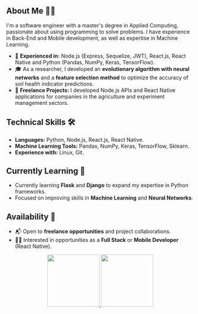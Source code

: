 <div>
    <div align=left>
        <h2>About Me 👨‍💻</h2>
        <p>I'm a software engineer with a master's degree in Applied Computing, passionate about using programming to solve problems.
            I have experience in Back-End and Mobile development, as well as expertise in Machine
            Learning.</p>
        <ul>
            <li>🔎 <strong>Experienced in:</strong> Node.js (Express,
                Sequelize, JWT), React.js, React Native and Python (Pandas, NumPy, Keras, TensorFlow).</li>
            <li>🎓 As a researcher, I developed an <strong>evolutionary algorithm with neural networks</strong> and a
                <strong>feature selection method</strong> to optimize the accuracy of soil health indicator predictions.
            </li>
            <li>🚀 <strong>Freelance Projects:</strong> I developed Node.js APIs and React Native applications for
                companies in the agriculture and experiment management sectors.</li>
        </ul>
        <h2>Technical Skills 🛠️</h2>
        <ul>
            <li><strong>Languages:</strong> Python, Node.js, React.js, React Native.</li>
            <li><strong>Machine Learning Tools:</strong> Pandas, NumPy, Keras, TensorFlow, Sklearn.</li>
            <li><strong>Experience with:</strong> Linux, Git.</li>
        </ul>
        <h2>Currently Learning 🌱</h2>
        <ul>
            <li>Currently learning <strong>Flask</strong> and <strong>Django</strong> to expand my expertise in Python
                frameworks.</li>
            <li>Focused on improving skills in <strong>Machine Learning</strong> and <strong>Neural Networks</strong>.
            </li>
        </ul>
        <h2>Availability 👋</h2>
        <ul>
            <li>📬 Open to <strong>freelance opportunities</strong> and project collaborations.</li>
            <li>👨‍💻 Interested in opportunities as a <strong>Full Stack</strong> or <strong>Mobile Developer</strong>
                (React Native).</li>
        </ul>
    </div>
    <div align="center">
        <a href="https://github.com/Renannr">
            <img height="140em"
                src="https://github-readme-stats.vercel.app/api?username=Renannr&show_icons=true&theme=dark&include_all_commits=true&count_private=true" />
            <img height="140em"
                src="https://github-readme-stats.vercel.app/api/top-langs/?username=Renannr&layout=compact&langs_count=7&theme=dark" />
    </div>
</div>
